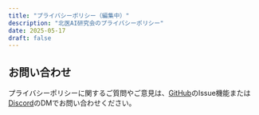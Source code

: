 ```yaml
---
title: "プライバシーポリシー（編集中）"
description: "北医AI研究会のプライバシーポリシー"
date: 2025-05-17
draft: false
---
```


## お問い合わせ
プライバシーポリシーに関するご質問やご意見は、[GitHub](https://github.com/hokumedai)のIssue機能または[Discord](https://discord.gg/uwaW5evG)のDMでお問い合わせください。 